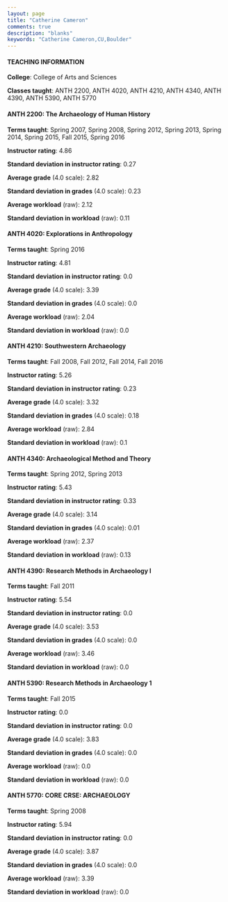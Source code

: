 ```yaml
---
layout: page
title: "Catherine Cameron" 
comments: true
description: "blanks"
keywords: "Catherine Cameron,CU,Boulder"
---
```

<head>
<script src="https://ajax.googleapis.com/ajax/libs/jquery/2.1.3/jquery.min.js"></script>
<script src="https://dl.dropboxusercontent.com/s/pc42nxpaw1ea4o9/highcharts.js?dl=0"></script>
<!-- <script src="../assets/js/highcharts.js"></script> -->
<style type="text/css">@font-face {
	font-family: "Bebas Neue";
	src: url(https://www.filehosting.org/file/details/544349/BebasNeue Regular.otf) format("opentype");
	}
	h1.Bebas { 
		font-family: "Bebas Neue", Verdana, Tahoma;
	}
</style>
</head>
	   
#### TEACHING INFORMATION

**College**: College of Arts and Sciences

**Classes taught**: ANTH 2200, ANTH 4020, ANTH 4210, ANTH 4340, ANTH 4390, ANTH 5390, ANTH 5770

#### ANTH 2200: The Archaeology of Human History

**Terms taught**: Spring 2007, Spring 2008, Spring 2012, Spring 2013, Spring 2014, Spring 2015, Fall 2015, Spring 2016

**Instructor rating**: 4.86

**Standard deviation in instructor rating**: 0.27

**Average grade** (4.0 scale): 2.82

**Standard deviation in grades** (4.0 scale): 0.23

**Average workload** (raw): 2.12

**Standard deviation in workload** (raw): 0.11

#### ANTH 4020: Explorations in Anthropology

**Terms taught**: Spring 2016

**Instructor rating**: 4.81

**Standard deviation in instructor rating**: 0.0

**Average grade** (4.0 scale): 3.39

**Standard deviation in grades** (4.0 scale): 0.0

**Average workload** (raw): 2.04

**Standard deviation in workload** (raw): 0.0

#### ANTH 4210: Southwestern Archaeology

**Terms taught**: Fall 2008, Fall 2012, Fall 2014, Fall 2016

**Instructor rating**: 5.26

**Standard deviation in instructor rating**: 0.23

**Average grade** (4.0 scale): 3.32

**Standard deviation in grades** (4.0 scale): 0.18

**Average workload** (raw): 2.84

**Standard deviation in workload** (raw): 0.1

#### ANTH 4340: Archaeological Method and Theory

**Terms taught**: Spring 2012, Spring 2013

**Instructor rating**: 5.43

**Standard deviation in instructor rating**: 0.33

**Average grade** (4.0 scale): 3.14

**Standard deviation in grades** (4.0 scale): 0.01

**Average workload** (raw): 2.37

**Standard deviation in workload** (raw): 0.13

#### ANTH 4390: Research Methods in Archaeology I

**Terms taught**: Fall 2011

**Instructor rating**: 5.54

**Standard deviation in instructor rating**: 0.0

**Average grade** (4.0 scale): 3.53

**Standard deviation in grades** (4.0 scale): 0.0

**Average workload** (raw): 3.46

**Standard deviation in workload** (raw): 0.0

#### ANTH 5390: Research Methods in Archaeology 1

**Terms taught**: Fall 2015

**Instructor rating**: 0.0

**Standard deviation in instructor rating**: 0.0

**Average grade** (4.0 scale): 3.83

**Standard deviation in grades** (4.0 scale): 0.0

**Average workload** (raw): 0.0

**Standard deviation in workload** (raw): 0.0

#### ANTH 5770: CORE CRSE: ARCHAEOLOGY

**Terms taught**: Spring 2008

**Instructor rating**: 5.94

**Standard deviation in instructor rating**: 0.0

**Average grade** (4.0 scale): 3.87

**Standard deviation in grades** (4.0 scale): 0.0

**Average workload** (raw): 3.39

**Standard deviation in workload** (raw): 0.0

